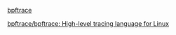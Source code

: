 



[bpftrace](https://github.com/bpftrace)

[bpftrace/bpftrace: High-level tracing language for Linux](https://github.com/bpftrace/bpftrace)
